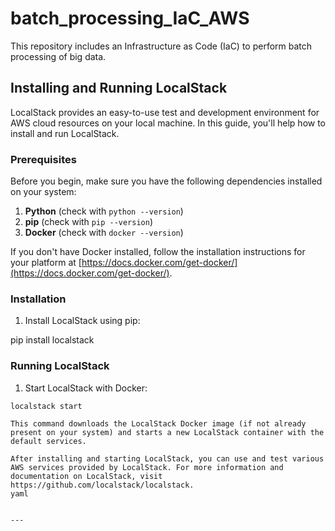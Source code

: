 # batch_processing_IaC_AWS
This repository includes an Infrastructure as Code (IaC) to perform batch processing of big data.

## Installing and Running LocalStack

LocalStack provides an easy-to-use test and development environment for AWS cloud resources on your local machine. In this guide, you'll help how to install and run LocalStack.

### Prerequisites

Before you begin, make sure you have the following dependencies installed on your system:

1. **Python** (check with `python --version`)
2. **pip** (check with `pip --version`)
3. **Docker** (check with `docker --version`)

If you don't have Docker installed, follow the installation instructions for your platform at [https://docs.docker.com/get-docker/](https://docs.docker.com/get-docker/).

### Installation

1. Install LocalStack using pip:

pip install localstack


### Running LocalStack

1. Start LocalStack with Docker:

```
localstack start

This command downloads the LocalStack Docker image (if not already present on your system) and starts a new LocalStack container with the default services.

After installing and starting LocalStack, you can use and test various AWS services provided by LocalStack. For more information and documentation on LocalStack, visit https://github.com/localstack/localstack.
yaml


---
